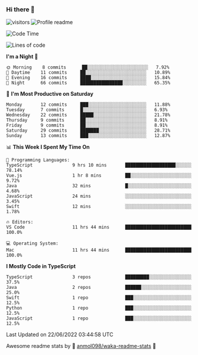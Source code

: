 ### Hi there 👋  
![visitors](https://visitor-badge.laobi.icu/badge?page_id=leverglowh) ![Profile readme](https://github.com/leverglowh/leverglowh/workflows/Profile%20readme/badge.svg?branch=master)

<!--START_SECTION:waka-->
![Code Time](http://img.shields.io/badge/Code%20Time-0%20secs-blue)

![Lines of code](https://img.shields.io/badge/From%20Hello%20World%20I%27ve%20Written-18%20Thousand%20lines%20of%20code-blue)

**I'm a Night 🦉** 

```text
🌞 Morning    8 commits      ██░░░░░░░░░░░░░░░░░░░░░░░   7.92% 
🌆 Daytime    11 commits     ██░░░░░░░░░░░░░░░░░░░░░░░   10.89% 
🌃 Evening    16 commits     ████░░░░░░░░░░░░░░░░░░░░░   15.84% 
🌙 Night      66 commits     ████████████████░░░░░░░░░   65.35%

```
📅 **I'm Most Productive on Saturday** 

```text
Monday       12 commits     ███░░░░░░░░░░░░░░░░░░░░░░   11.88% 
Tuesday      7 commits      █░░░░░░░░░░░░░░░░░░░░░░░░   6.93% 
Wednesday    22 commits     █████░░░░░░░░░░░░░░░░░░░░   21.78% 
Thursday     9 commits      ██░░░░░░░░░░░░░░░░░░░░░░░   8.91% 
Friday       9 commits      ██░░░░░░░░░░░░░░░░░░░░░░░   8.91% 
Saturday     29 commits     ███████░░░░░░░░░░░░░░░░░░   28.71% 
Sunday       13 commits     ███░░░░░░░░░░░░░░░░░░░░░░   12.87%

```


📊 **This Week I Spent My Time On** 

```text
💬 Programming Languages: 
TypeScript               9 hrs 10 mins       ███████████████████░░░░░░   78.14% 
Vue.js                   1 hr 8 mins         ██░░░░░░░░░░░░░░░░░░░░░░░   9.72% 
Java                     32 mins             █░░░░░░░░░░░░░░░░░░░░░░░░   4.68% 
JavaScript               24 mins             ░░░░░░░░░░░░░░░░░░░░░░░░░   3.45% 
Swift                    12 mins             ░░░░░░░░░░░░░░░░░░░░░░░░░   1.78%

🔥 Editors: 
VS Code                  11 hrs 44 mins      █████████████████████████   100.0%

💻 Operating System: 
Mac                      11 hrs 44 mins      █████████████████████████   100.0%

```

**I Mostly Code in TypeScript** 

```text
TypeScript               3 repos             █████████░░░░░░░░░░░░░░░░   37.5% 
Java                     2 repos             ██████░░░░░░░░░░░░░░░░░░░   25.0% 
Swift                    1 repo              ███░░░░░░░░░░░░░░░░░░░░░░   12.5% 
Python                   1 repo              ███░░░░░░░░░░░░░░░░░░░░░░   12.5% 
JavaScript               1 repo              ███░░░░░░░░░░░░░░░░░░░░░░   12.5%

```



 Last Updated on 22/06/2022 03:44:58 UTC
<!--END_SECTION:waka-->


Awesome readme stats by :star2: [anmol098/waka-readme-stats](https://github.com/anmol098/waka-readme-stats) :star2:
